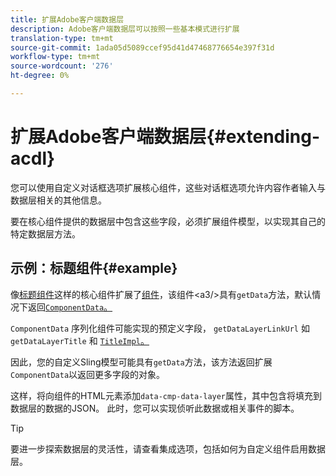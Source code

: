 ```yaml
---
title: 扩展Adobe客户端数据层
description: Adobe客户端数据层可以按照一些基本模式进行扩展
translation-type: tm+mt
source-git-commit: 1ada05d5089ccef95d41d47468776654e397f31d
workflow-type: tm+mt
source-wordcount: '276'
ht-degree: 0%

---
```



# 扩展Adobe客户端数据层{#extending-acdl}

您可以使用自定义对话框选项扩展核心组件，这些对话框选项允许内容作者输入与数据层相关的其他信息。

要在核心组件提供的数据层中包含这些字段，必须扩展组件模型，以实现其自己的特定数据层方法。

## 示例：标题组件{#example}

像[标题组件](https://github.com/adobe/aem-core-wcm-components/blob/master/bundles/core/src/main/java/com/adobe/cq/wcm/core/components/models/Title.java)这样的核心组件扩展了[组件](https://github.com/adobe/aem-core-wcm-components/blob/master/bundles/core/src/main/java/com/adobe/cq/wcm/core/components/models/Title.java)，该组件&lt;a3/>具有`getData`方法，默认情况下返回[`ComponentData`。](https://github.com/adobe/aem-core-wcm-components/blob/master/bundles/core/src/main/java/com/adobe/cq/wcm/core/components/models/datalayer/ComponentData.java)

`ComponentData` 序列化组件可能实现的预定义字段， `getDataLayerLinkUrl` 如 `getDataLayerTitle` 和 [`TitleImpl`。](https://github.com/adobe/aem-core-wcm-components/blob/master/bundles/core/src/main/java/com/adobe/cq/wcm/core/components/internal/models/v1/TitleImpl.java)

因此，您的自定义Sling模型可能具有`getData`方法，该方法返回扩展`ComponentData`以返回更多字段的对象。

这样，将向组件的HTML元素添加`data-cmp-data-layer`属性，其中包含将填充到数据层的数据的JSON。 此时，您可以实现侦听此数据或相关事件的脚本。

>[!TIP]
>
>要进一步探索数据层的灵活性，请查看集成选项，包括如何为自定义组件启用数据层。
